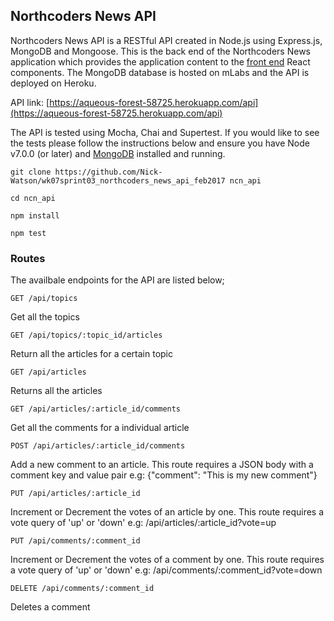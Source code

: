 ## Northcoders News API

Northcoders News API is a RESTful API created in Node.js using Express.js, MongoDB and Mongoose. This is the back end of the Northcoders News application which provides the application content to the [front end](https://github.com/Nick-Watson/w06-northcoders-news/tree/remote-week) React components. The MongoDB database is hosted on mLabs and the API is deployed on Heroku.

API link: [https://aqueous-forest-58725.herokuapp.com/api](https://aqueous-forest-58725.herokuapp.com/api)

The API is tested using Mocha, Chai and Supertest. If you would like to see the tests please follow the instructions below and ensure you have Node v7.0.0 (or later) and [MongoDB](https://docs.mongodb.com/manual/administration/install-community/) installed and running.

``````
git clone https://github.com/Nick-Watson/wk07sprint03_northcoders_news_api_feb2017 ncn_api

cd ncn_api

npm install

npm test
```````

### Routes

The availbale endpoints for the API are listed below;

```
GET /api/topics
```
Get all the topics

```
GET /api/topics/:topic_id/articles
```
Return all the articles for a certain topic

```
GET /api/articles
```
Returns all the articles

```
GET /api/articles/:article_id/comments
```
Get all the comments for a individual article

```
POST /api/articles/:article_id/comments
```
Add a new comment to an article. This route requires a JSON body with a comment key and value pair
e.g: {"comment": "This is my new comment"}

```
PUT /api/articles/:article_id
```
Increment or Decrement the votes of an article by one. This route requires a vote query of 'up' or 'down'
e.g: /api/articles/:article_id?vote=up

```
PUT /api/comments/:comment_id
```
Increment or Decrement the votes of a comment by one. This route requires a vote query of 'up' or 'down'
e.g: /api/comments/:comment_id?vote=down

```
DELETE /api/comments/:comment_id
```
Deletes a comment
